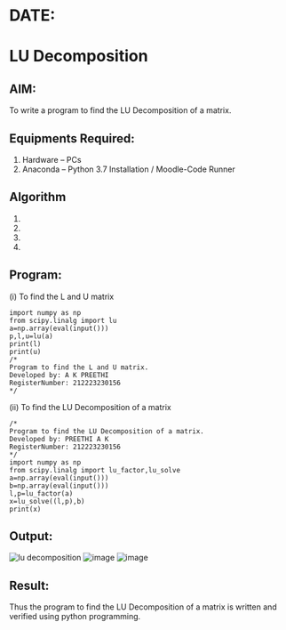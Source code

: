 # DATE:
# LU Decomposition 

## AIM:
To write a program to find the LU Decomposition of a matrix.

## Equipments Required:
1. Hardware – PCs
2. Anaconda – Python 3.7 Installation / Moodle-Code Runner

## Algorithm
1. 
2. 
3. 
4. 

## Program:
(i) To find the L and U matrix
```
import numpy as np
from scipy.linalg import lu
a=np.array(eval(input()))
p,l,u=lu(a)
print(l)
print(u)
/*
Program to find the L and U matrix.
Developed by: A K PREETHI
RegisterNumber: 212223230156
*/
```
(ii) To find the LU Decomposition of a matrix
```
/*
Program to find the LU Decomposition of a matrix.
Developed by: PREETHI A K
RegisterNumber: 212223230156
*/
import numpy as np
from scipy.linalg import lu_factor,lu_solve
a=np.array(eval(input()))
b=np.array(eval(input()))
l,p=lu_factor(a)
x=lu_solve((l,p),b)
print(x)
```

## Output:
![lu decomposition]()
![image](https://github.com/user-attachments/assets/4642a31c-f272-484a-a4aa-d2c5706d2224)
![image](https://github.com/user-attachments/assets/8c313324-6070-414e-9988-f7adaf77efaf)



## Result:
Thus the program to find the LU Decomposition of a matrix is written and verified using python programming.

